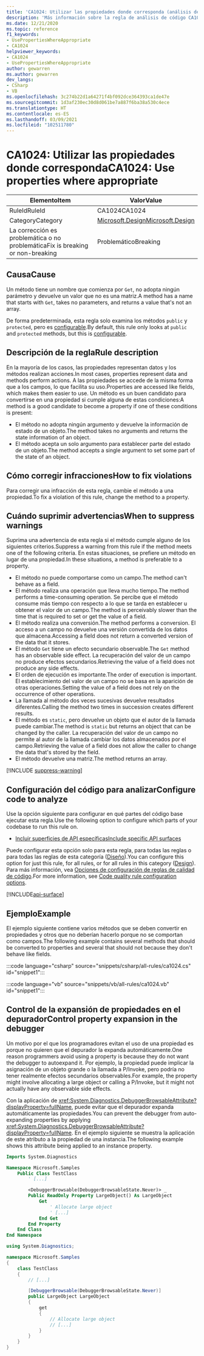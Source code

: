 ```yaml
---
title: 'CA1024: Utilizar las propiedades donde corresponda (análisis de código)'
description: 'Más información sobre la regla de análisis de código CA1024: Utilizar las propiedades donde corresponda'
ms.date: 12/21/2020
ms.topic: reference
f1_keywords:
- UsePropertiesWhereAppropriate
- CA1024
helpviewer_keywords:
- CA1024
- UsePropertiesWhereAppropriate
author: gewarren
ms.author: gewarren
dev_langs:
- CSharp
- VB
ms.openlocfilehash: 3c274b22d1a64271f4bf092dce364393ca1de47e
ms.sourcegitcommit: 1d3af230ec30d8d061be7a887f6ba38a530c4ece
ms.translationtype: HT
ms.contentlocale: es-ES
ms.lasthandoff: 03/09/2021
ms.locfileid: "102511780"
---
```

# <a name="ca1024-use-properties-where-appropriate"></a><span data-ttu-id="c1a90-103">CA1024: Utilizar las propiedades donde corresponda</span><span class="sxs-lookup"><span data-stu-id="c1a90-103">CA1024: Use properties where appropriate</span></span>

| <span data-ttu-id="c1a90-104">Elemento</span><span class="sxs-lookup"><span data-stu-id="c1a90-104">Item</span></span>                                     | <span data-ttu-id="c1a90-105">Valor</span><span class="sxs-lookup"><span data-stu-id="c1a90-105">Value</span></span>            |
|------------------------------------------|------------------|
| <span data-ttu-id="c1a90-106">RuleId</span><span class="sxs-lookup"><span data-stu-id="c1a90-106">RuleId</span></span>                                   | <span data-ttu-id="c1a90-107">CA1024</span><span class="sxs-lookup"><span data-stu-id="c1a90-107">CA1024</span></span>           |
| <span data-ttu-id="c1a90-108">Category</span><span class="sxs-lookup"><span data-stu-id="c1a90-108">Category</span></span>                                 | [<span data-ttu-id="c1a90-109">Microsoft.Design</span><span class="sxs-lookup"><span data-stu-id="c1a90-109">Microsoft.Design</span></span>](design-warnings.md) |
| <span data-ttu-id="c1a90-110">La corrección es problemática o no problemática</span><span class="sxs-lookup"><span data-stu-id="c1a90-110">Fix is breaking or non-breaking</span></span> | <span data-ttu-id="c1a90-111">Problemático</span><span class="sxs-lookup"><span data-stu-id="c1a90-111">Breaking</span></span>         |

## <a name="cause"></a><span data-ttu-id="c1a90-112">Causa</span><span class="sxs-lookup"><span data-stu-id="c1a90-112">Cause</span></span>

<span data-ttu-id="c1a90-113">Un método tiene un nombre que comienza por `Get`, no adopta ningún parámetro y devuelve un valor que no es una matriz.</span><span class="sxs-lookup"><span data-stu-id="c1a90-113">A method has a name that starts with `Get`, takes no parameters, and returns a value that's not an array.</span></span>

<span data-ttu-id="c1a90-114">De forma predeterminada, esta regla solo examina los métodos `public` y `protected`, pero es [configurable](#configure-code-to-analyze).</span><span class="sxs-lookup"><span data-stu-id="c1a90-114">By default, this rule only looks at `public` and `protected` methods, but this is [configurable](#configure-code-to-analyze).</span></span>

## <a name="rule-description"></a><span data-ttu-id="c1a90-115">Descripción de la regla</span><span class="sxs-lookup"><span data-stu-id="c1a90-115">Rule description</span></span>

<span data-ttu-id="c1a90-116">En la mayoría de los casos, las propiedades representan datos y los métodos realizan acciones.</span><span class="sxs-lookup"><span data-stu-id="c1a90-116">In most cases, properties represent data and methods perform actions.</span></span> <span data-ttu-id="c1a90-117">A las propiedades se accede de la misma forma que a los campos, lo que facilita su uso.</span><span class="sxs-lookup"><span data-stu-id="c1a90-117">Properties are accessed like fields, which makes them easier to use.</span></span> <span data-ttu-id="c1a90-118">Un método es un buen candidato para convertirse en una propiedad si cumple alguna de estas condiciones:</span><span class="sxs-lookup"><span data-stu-id="c1a90-118">A method is a good candidate to become a property if one of these conditions is present:</span></span>

- <span data-ttu-id="c1a90-119">El método no adopta ningún argumento y devuelve la información de estado de un objeto.</span><span class="sxs-lookup"><span data-stu-id="c1a90-119">The method takes no arguments and returns the state information of an object.</span></span>
- <span data-ttu-id="c1a90-120">El método acepta un solo argumento para establecer parte del estado de un objeto.</span><span class="sxs-lookup"><span data-stu-id="c1a90-120">The method accepts a single argument to set some part of the state of an object.</span></span>

## <a name="how-to-fix-violations"></a><span data-ttu-id="c1a90-121">Cómo corregir infracciones</span><span class="sxs-lookup"><span data-stu-id="c1a90-121">How to fix violations</span></span>

<span data-ttu-id="c1a90-122">Para corregir una infracción de esta regla, cambie el método a una propiedad.</span><span class="sxs-lookup"><span data-stu-id="c1a90-122">To fix a violation of this rule, change the method to a property.</span></span>

## <a name="when-to-suppress-warnings"></a><span data-ttu-id="c1a90-123">Cuándo suprimir advertencias</span><span class="sxs-lookup"><span data-stu-id="c1a90-123">When to suppress warnings</span></span>

<span data-ttu-id="c1a90-124">Suprima una advertencia de esta regla si el método cumple alguno de los siguientes criterios.</span><span class="sxs-lookup"><span data-stu-id="c1a90-124">Suppress a warning from this rule if the method meets one of the following criteria.</span></span> <span data-ttu-id="c1a90-125">En estas situaciones, se prefiere un método en lugar de una propiedad.</span><span class="sxs-lookup"><span data-stu-id="c1a90-125">In these situations, a method is preferable to a property.</span></span>

- <span data-ttu-id="c1a90-126">El método no puede comportarse como un campo.</span><span class="sxs-lookup"><span data-stu-id="c1a90-126">The method can't behave as a field.</span></span>
- <span data-ttu-id="c1a90-127">El método realiza una operación que lleva mucho tiempo.</span><span class="sxs-lookup"><span data-stu-id="c1a90-127">The method performs a time-consuming operation.</span></span> <span data-ttu-id="c1a90-128">Se percibe que el método consume más tiempo con respecto a lo que se tarda en establecer u obtener el valor de un campo.</span><span class="sxs-lookup"><span data-stu-id="c1a90-128">The method is perceivably slower than the time that is required to set or get the value of a field.</span></span>
- <span data-ttu-id="c1a90-129">El método realiza una conversión.</span><span class="sxs-lookup"><span data-stu-id="c1a90-129">The method performs a conversion.</span></span> <span data-ttu-id="c1a90-130">El acceso a un campo no devuelve una versión convertida de los datos que almacena.</span><span class="sxs-lookup"><span data-stu-id="c1a90-130">Accessing a field does not return a converted version of the data that it stores.</span></span>
- <span data-ttu-id="c1a90-131">El método `Get` tiene un efecto secundario observable.</span><span class="sxs-lookup"><span data-stu-id="c1a90-131">The `Get` method has an observable side effect.</span></span> <span data-ttu-id="c1a90-132">La recuperación del valor de un campo no produce efectos secundarios.</span><span class="sxs-lookup"><span data-stu-id="c1a90-132">Retrieving the value of a field does not produce any side effects.</span></span>
- <span data-ttu-id="c1a90-133">El orden de ejecución es importante.</span><span class="sxs-lookup"><span data-stu-id="c1a90-133">The order of execution is important.</span></span> <span data-ttu-id="c1a90-134">El establecimiento del valor de un campo no se basa en la aparición de otras operaciones.</span><span class="sxs-lookup"><span data-stu-id="c1a90-134">Setting the value of a field does not rely on the occurrence of other operations.</span></span>
- <span data-ttu-id="c1a90-135">La llamada al método dos veces sucesivas devuelve resultados diferentes.</span><span class="sxs-lookup"><span data-stu-id="c1a90-135">Calling the method two times in succession creates different results.</span></span>
- <span data-ttu-id="c1a90-136">El método es `static`, pero devuelve un objeto que el autor de la llamada puede cambiar.</span><span class="sxs-lookup"><span data-stu-id="c1a90-136">The method is `static` but returns an object that can be changed by the caller.</span></span> <span data-ttu-id="c1a90-137">La recuperación del valor de un campo no permite al autor de la llamada cambiar los datos almacenados por el campo.</span><span class="sxs-lookup"><span data-stu-id="c1a90-137">Retrieving the value of a field does not allow the caller to change the data that's stored by the field.</span></span>
- <span data-ttu-id="c1a90-138">El método devuelve una matriz.</span><span class="sxs-lookup"><span data-stu-id="c1a90-138">The method returns an array.</span></span>

[!INCLUDE [suppress-warning](../../../../includes/code-analysis/suppress-warning.md)]

## <a name="configure-code-to-analyze"></a><span data-ttu-id="c1a90-139">Configuración del código para analizar</span><span class="sxs-lookup"><span data-stu-id="c1a90-139">Configure code to analyze</span></span>

<span data-ttu-id="c1a90-140">Use la opción siguiente para configurar en qué partes del código base ejecutar esta regla.</span><span class="sxs-lookup"><span data-stu-id="c1a90-140">Use the following option to configure which parts of your codebase to run this rule on.</span></span>

- [<span data-ttu-id="c1a90-141">Incluir superficies de API específicas</span><span class="sxs-lookup"><span data-stu-id="c1a90-141">Include specific API surfaces</span></span>](#include-specific-api-surfaces)

<span data-ttu-id="c1a90-142">Puede configurar esta opción solo para esta regla, para todas las reglas o para todas las reglas de esta categoría ([Diseño](design-warnings.md)).</span><span class="sxs-lookup"><span data-stu-id="c1a90-142">You can configure this option for just this rule, for all rules, or for all rules in this category ([Design](design-warnings.md)).</span></span> <span data-ttu-id="c1a90-143">Para más información, vea [Opciones de configuración de reglas de calidad de código](../code-quality-rule-options.md).</span><span class="sxs-lookup"><span data-stu-id="c1a90-143">For more information, see [Code quality rule configuration options](../code-quality-rule-options.md).</span></span>

[!INCLUDE[api-surface](~/includes/code-analysis/api-surface.md)]

## <a name="example"></a><span data-ttu-id="c1a90-144">Ejemplo</span><span class="sxs-lookup"><span data-stu-id="c1a90-144">Example</span></span>

<span data-ttu-id="c1a90-145">El ejemplo siguiente contiene varios métodos que se deben convertir en propiedades y otros que no deberían hacerlo porque no se comportan como campos.</span><span class="sxs-lookup"><span data-stu-id="c1a90-145">The following example contains several methods that should be converted to properties and several that should not because they don't behave like fields.</span></span>

:::code language="csharp" source="snippets/csharp/all-rules/ca1024.cs" id="snippet1":::

:::code language="vb" source="snippets/vb/all-rules/ca1024.vb" id="snippet1":::

## <a name="control-property-expansion-in-the-debugger"></a><span data-ttu-id="c1a90-146">Control de la expansión de propiedades en el depurador</span><span class="sxs-lookup"><span data-stu-id="c1a90-146">Control property expansion in the debugger</span></span>

<span data-ttu-id="c1a90-147">Un motivo por el que los programadores evitan el uso de una propiedad es porque no quieren que el depurador la expanda automáticamente.</span><span class="sxs-lookup"><span data-stu-id="c1a90-147">One reason programmers avoid using a property is because they do not want the debugger to autoexpand it.</span></span> <span data-ttu-id="c1a90-148">Por ejemplo, la propiedad puede implicar la asignación de un objeto grande o la llamada a P/Invoke, pero podría no tener realmente efectos secundarios observables.</span><span class="sxs-lookup"><span data-stu-id="c1a90-148">For example, the property might involve allocating a large object or calling a P/Invoke, but it might not actually have any observable side effects.</span></span>

<span data-ttu-id="c1a90-149">Con la aplicación de <xref:System.Diagnostics.DebuggerBrowsableAttribute?displayProperty=fullName>, puede evitar que el depurador expanda automáticamente las propiedades.</span><span class="sxs-lookup"><span data-stu-id="c1a90-149">You can prevent the debugger from auto-expanding properties by applying <xref:System.Diagnostics.DebuggerBrowsableAttribute?displayProperty=fullName>.</span></span> <span data-ttu-id="c1a90-150">En el ejemplo siguiente se muestra la aplicación de este atributo a la propiedad de una instancia.</span><span class="sxs-lookup"><span data-stu-id="c1a90-150">The following example shows this attribute being applied to an instance property.</span></span>

```vb
Imports System.Diagnostics

Namespace Microsoft.Samples
    Public Class TestClass
        ' [...]

        <DebuggerBrowsable(DebuggerBrowsableState.Never)> _
        Public ReadOnly Property LargeObject() As LargeObject
            Get
                ' Allocate large object
                ' [...]
            End Get
        End Property
    End Class
End Namespace
```

```csharp
using System.Diagnostics;

namespace Microsoft.Samples
{
    class TestClass
    {
        // [...]

        [DebuggerBrowsable(DebuggerBrowsableState.Never)]
        public LargeObject LargeObject
        {
            get
            {
                // Allocate large object
                // [...]
            }
        }
    }
}
```
